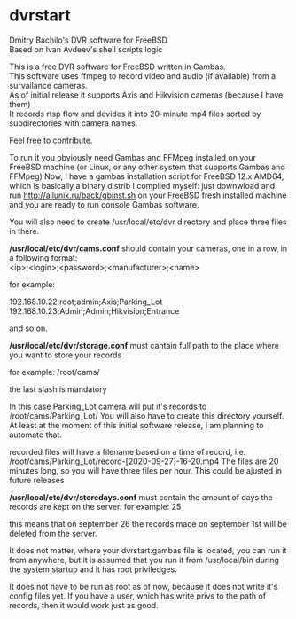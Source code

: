 # dvrstart
Dmitry Bachilo's DVR software for FreeBSD<br>
Based on Ivan Avdeev's shell scripts logic

This is a free DVR software for FreeBSD written in Gambas.<br>
This software uses ffmpeg to record video and audio (if available) from a survailance cameras.<br>
As of initial release it supports Axis and Hikvision cameras (because I have them)<br>
It records rtsp flow and devides it into 20-minute mp4 files sorted by subdirectories with camera names.<br>

Feel free to contribute.

To run it you obviously need Gambas and FFMpeg installed on your FreeBSD machine (or Linux, or any other system that supports Gambas and FFMpeg)
Now, I have a gambas installation script for FreeBSD 12.x AMD64, which is basically a binary distrib I compiled myself:
just downwload and run http://allunix.ru/back/gbinst.sh on your FreeBSD fresh installed machine and you are ready to run console Gambas software.

You will also need to create /usr/local/etc/dvr directory and place three files in there.

<b>/usr/local/etc/dvr/cams.conf</b> should contain your cameras, one in a row, in a following format:<br>
&lt;ip&gt;;&lt;login&gt;;&lt;password&gt;;&lt;manufacturer&gt;;&lt;name&gt;
  
for example:

192.168.10.22;root;admin;Axis;Parking_Lot<br>
192.168.10.23;Admin;Admin;Hikvision;Entrance

and so on.

<b>/usr/local/etc/dvr/storage.conf</b> must cantain full path to the place where you want to store your records

for example:
/root/cams/

the last slash is mandatory

In this case Parking_Lot camera will put it's records to /root/cams/Parking_Lot/
You will also have to create this directory yourself. At least at the moment of this initial software release, I am planning to automate that.

recorded files will have a filename based on a time of record, i.e.
/root/cams/Parking_Lot/record-[2020-09-27]-16-20.mp4
The files are 20 minutes long, so you will have three files per hour. This could be ajusted in future releases

<b>/usr/local/etc/dvr/storedays.conf</b> must contain the amount of days the records are kept on the server.
for example:
25

this means that on september 26 the records made on september 1st will be deleted from the server.

It does not matter, where your dvrstart.gambas file is located, you can run it from anywhere, but it is assumed that you run it from /usr/local/bin
during the system startup and it has root priviledges.

It does not have to be run as root as of now, because it does not write it's config files yet. If you have a user, which has write privs to the path of records, then it would work just as good.
